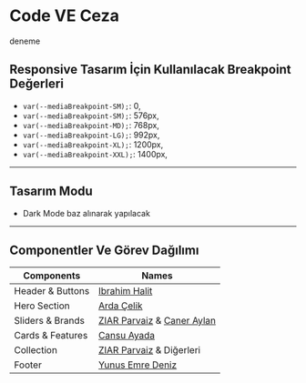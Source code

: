 # Code VE Ceza
deneme
## Responsive Tasarım İçin Kullanılacak Breakpoint Değerleri

- `var(--mediaBreakpoint-SM);`: 0,
- `var(--mediaBreakpoint-SM);`: 576px,
- `var(--mediaBreakpoint-MD);`: 768px,
- `var(--mediaBreakpoint-LG);`: 992px,
- `var(--mediaBreakpoint-XL);`: 1200px,
- `var(--mediaBreakpoint-XXL);`: 1400px,

---

## Tasarım Modu

- Dark Mode baz alınarak yapılacak

---

## Componentler Ve Görev Dağılımı

| Components       | Names                                                                                        |
|------------------|----------------------------------------------------------------------------------------------|
| Header & Buttons | [Ibrahim Halit](https://github.com/ibo-ibo)                                                  |
| Hero Section     | [Arda Çelik](https://github.com/celik-arda)                                                  |
| Sliders & Brands | [ZIAR Parvaiz](https://github.com/ziarparvaiz) & [Caner Aylan](https://github.com/Shermes-s) |
| Cards & Features | [Cansu Ayada](https://github.com/cansuayada)                                                 |
| Collection       | [ZIAR Parvaiz](https://github.com/ziarparvaiz) & Diğerleri                                   |
| Footer           | [Yunus Emre Deniz](https://github.com/yunusemredeniz)                                        |
